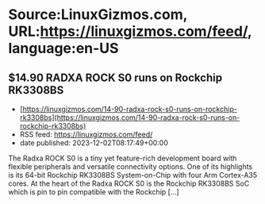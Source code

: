 # Source:LinuxGizmos.com, URL:https://linuxgizmos.com/feed/, language:en-US

## $14.90 RADXA ROCK S0 runs on Rockchip RK3308BS
 - [https://linuxgizmos.com/14-90-radxa-rock-s0-runs-on-rockchip-rk3308bs](https://linuxgizmos.com/14-90-radxa-rock-s0-runs-on-rockchip-rk3308bs)
 - RSS feed: https://linuxgizmos.com/feed/
 - date published: 2023-12-02T08:17:49+00:00

The Radxa ROCK S0 is a tiny yet feature-rich development board with flexible peripherals and versatile connectivity options. One of its highlights is its 64-bit Rockchip RK3308BS System-on-Chip with four Arm Cortex-A35 cores. At the heart of the Radxa ROCK S0 is the Rockchip RK3308BS SoC which is pin to pin compatible with the Rockchip [&#8230;]

